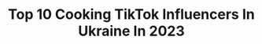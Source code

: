 ---
title: Top 10 Cooking TikTok Influencers In Ukraine In 2023
description: >-
  Find top cooking TikTok influencers in Ukraine in 2023. Most popular hashtags: #yummy #dessert #cooking #cakedecor.
platform: TikTok
hits: 9
text_top: See the best TikTok profiles on inBeat.
text_bottom: Our search engine holds 9 TikTok influencers like this in Ukraine for you to connect with.
profiles:
  - username: "vkysnopolezno"
    fullname: >-
      Вкусно и полезно
    bio: >-
      
    location: "Ukraine"
    followers: 106800
    engagement: 1537
    commentsToLikes: 0.004463
    id: ck8toyzwhok210j7801zauqef
    verified: false
    hashtags: "#yummy, #puffpastry, #tasty, #dessert"
  - username: "stopmotionkitchen"
    fullname: >-
      Stop Motion Kitchen
    bio: >-
      Enjoy and relax watching stop motion video.
    location: "Ukraine"
    followers: 272200
    engagement: 1226
    commentsToLikes: 0.002245
    id: cka0jb7c3ha0z0i784ibzgdch
    verified: false
    hashtags: "#cookingshow, #stopmotionkitchen, #asmr, #favoriterecipe"
  - username: "sobersomm"
    fullname: >-
      Maryna Revkova
    bio: >-
      🥈2nd Women’s Cup Sommeliers International 🏆2nd The Best Sommelier of Ukraine
    location: "Ukraine"
    followers: 224700
    engagement: 1222
    commentsToLikes: 0.010438
    id: ckahzb6pm2phv0i78s80keuey
    verified: false
    hashtags: "#tastings, #whisky, #wine, #champagne"
  - username: "homecookingvideo"
    fullname: >-
      Home cooking
    bio: >-
      
    location: "Ukraine"
    followers: 168000
    engagement: 1046
    commentsToLikes: 0.007664
    id: cka0kugryo6qi0i78phj56hil
    verified: false
    hashtags: "#cake, #yummy, #dessert, #cakedecor"
  - username: "new_inventions"
    fullname: >-
      New Inventions
    bio: >-
      For you the most interesting gadgets, technologies, innovations and inventions
    location: "Ukraine"
    followers: 38100
    engagement: 374
    commentsToLikes: 0.012828
    id: ck96jiskcoyre0j78nhuydpig
    verified: false
    hashtags: "#ideas, #tech, #technology, #hack"
  - username: "hannatoronto"
    fullname: >-
      Hanna
    bio: >-
      Hey, I’m Hanna 🇺🇦🇨🇦 Instagram: @hannakryvonos
    location: "Ukraine"
    followers: 3429
    engagement: 390
    commentsToLikes: 0.033113
    id: ckd00ky5184i00j23nt04jos7
    verified: false
    hashtags: "#ontario, #canada, #foryou, #toronto"
  - username: "homecookingtop"
    fullname: >-
      Home cooking
    bio: >-
      
    location: "Ukraine"
    followers: 58200
    engagement: 979
    commentsToLikes: 0.006994
    id: ck9ngu28mfhc60j78qjx7n0cu
    verified: false
    hashtags: "#dessert, #yummy, #lifehack, #foodart"
  - username: "mama_lida_"
    fullname: >-
      Мама Лида
    bio: >-
      Готовлю с любовью. Смотрите в инстаграме мои закрутки/соленья
    location: "Ukraine"
    followers: 98800
    engagement: 906
    commentsToLikes: 0.006202
    id: ck8s5jxadg8w20j78q1izjo2z
    verified: false
    hashtags: "#cakedecor, #dessert, #cake, #pizza"
  - username: "tastycookingshow"
    fullname: >-
      Tasty Cooking
    bio: >-
      
    location: "Ukraine"
    followers: 98800
    engagement: 1276
    commentsToLikes: 0.006623
    id: ckbw6wdwrymsj0j23nhjqz06t
    verified: false
    hashtags: "#cheesecake, #cake, #cakedecor, #yummy"
---
